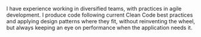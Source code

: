 I have experience working in diversified teams, with practices in
agile development. I produce code following current Clean Code best practices
and applying design patterns where they fit, without reinventing the
wheel, but always keeping an eye on performance when the application
needs it.
